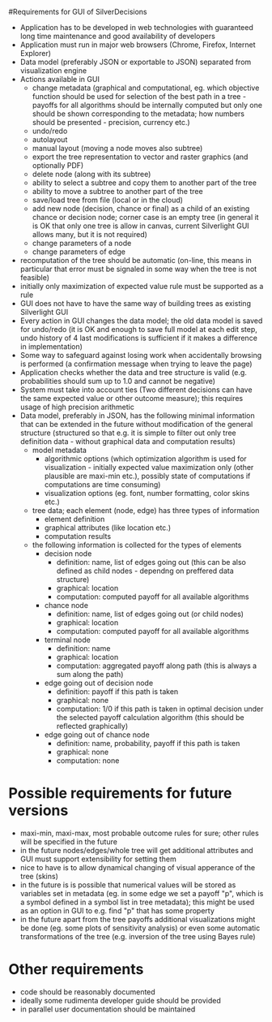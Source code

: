 #Requirements for GUI of SilverDecisions

- Application has to be developed in web technologies with guaranteed long time maintenance and good availability of developers
- Application must run in major web browsers (Chrome, Firefox, Internet Explorer)
- Data model (preferably JSON or exportable to JSON) separated from visualization engine
- Actions available in GUI
    * change metadata (graphical and computational, eg. which objective function should be used for selection of the best path in a tree - payoffs for all algorithms should be internally computed but only one should be shown corresponding to the metadata; how numbers should be presented - precision, currency etc.)
    * undo/redo
    * autolayout
    * manual layout (moving a node moves also subtree)
    * export the tree representation to vector and raster graphics (and optionally PDF)
    * delete node (along with its subtree)
    * ability to select a subtree and copy them to another part of the tree
    * ability to move a subtree to another part of the tree
    * save/load tree from file (local or in the cloud)
    * add new node (decision, chance or final) as a child of an existing chance or decision node; corner case is an empty tree (in general it is OK that only one tree is allow in canvas, current Silverlight GUI allows many, but it is not required)
    * change parameters of a node
    * change parameters of edge
- recomputation of the tree should be automatic (on-line, this means in particular that error must be signaled in some way when the tree is not feasible)
- initially only maximization of expected value rule must be supported as a rule
- GUI does not have to have the same way of building trees as existing Silverlight GUI
- Every action in GUI changes the data model; the old data model is saved for undo/redo (it is OK and enough to save full model at each edit step, undo history of 4 last modifications is sufficient if it makes a difference in implementation)
- Some way to safeguard against losing work when accidentally browsing is performed (a confirmation message when trying to leave the page)
- Application checks whether the data and tree structure is valid (e.g. probabilities should sum up to 1.0 and cannot be negative)
- System must take into account ties (Two different decisions can have the same expected value or other outcome measure); this requires usage of high precision arithmetic
- Data model, preferably in JSON, has the following minimal information that can be extended in the future without modification of the general structure (structured so that e.g. it is simple to filter out only tree definition data - without graphical data and computation results)
    * model metadata
        - algorithmic options (which optimization algorithm is used for visualization - initially expected value maximization only (other plausible are maxi-min etc.), possibly state of computations if computations are time consuming)
        - visualization options (eg. font, number formatting, color skins etc.)
    * tree data; each element (node, edge) has three types of information
        - element definition
        - graphical attributes (like location etc.)
        - computation results
    * the following information is collected for the types of elements
        - decision node
            * definition: name, list of edges going out (this can be also defined as child nodes - dependng on preffered data structure)
            * graphical: location
            * computation: computed payoff for all available algorithms
        - chance node
            * definition: name, list of edges going out (or child nodes)
            * graphical: location
            * computation: computed payoff for all available algorithms
        - terminal node
            * definition: name
            * graphical: location
            * computation: aggregated payoff along path (this is always a sum along the path)
        - edge going out of decision node
            * definition: payoff if this path is taken
            * graphical: none
            * computation: 1/0 if this path is taken in optimal decision under the selected payoff calculation algorithm (this should be reflected graphically)
        - edge going out of chance node
            * definition: name, probability, payoff if this path is taken
            * graphical: none
            * computation: none

# Possible requirements for future versions
- maxi-min, maxi-max, most probable outcome rules for sure; other rules will be specified in the future
- in the future nodes/edges/whole tree will get additional attributes and GUI must support extensibility for setting them
- nice to have is to allow dynamical changing of visual apperance of the tree (skins)
- in the future is is possible that numerical values will be stored as variables set in metadata (eg. in some edge we set a payoff "p", which is a symbol defined in a symbol list in tree metadata); this might be used as an option in GUI to e.g. find "p" that has some property
- in the future apart from the tree payoffs additional visualizations might be done (eg. some plots of sensitivity analysis) or even some automatic transformations of the tree (e.g. inversion of the tree using Bayes rule)

# Other requirements
- code should be reasonably documented
- ideally some rudimenta developer guide should be provided
- in parallel user documentation should be maintained
